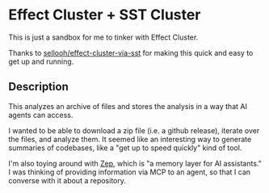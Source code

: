 # Effect Cluster + SST Cluster

This is just a sandbox for me to tinker with Effect Cluster.

Thanks to [sellooh/effect-cluster-via-sst](https://github.com/sellooh/effect-cluster-via-sst) for making this quick and easy to get up and running.

## Description

This analyzes an archive of files and stores the analysis in a way that AI agents can access.

I wanted to be able to download a zip file (i.e. a github release), iterate over the files, and analyze them. It seemed like an interesting way to generate summaries of codebases, like a "get up to speed quickly" kind of tool.

I'm also toying around with [Zep](https://help.getzep.com/welcome), which is "a memory layer for AI assistants." I was thinking of providing information via MCP to an agent, so that I can converse with it about a repository.
